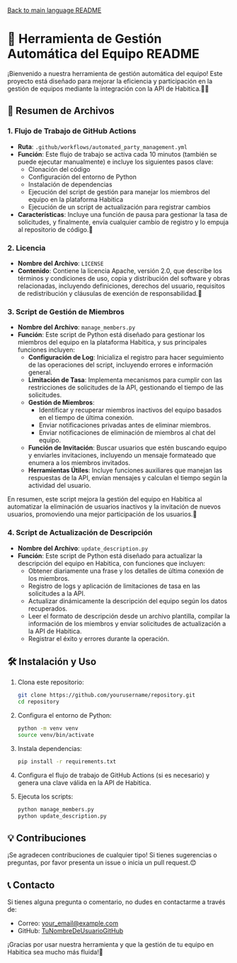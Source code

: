 [Back to main language README](README.md)

# 🥳 Herramienta de Gestión Automática del Equipo README

¡Bienvenido a nuestra herramienta de gestión automática del equipo! Este proyecto está diseñado para mejorar la eficiencia y participación en la gestión de equipos mediante la integración con la API de Habitica.💼✨

## 📁 Resumen de Archivos

### 1. Flujo de Trabajo de GitHub Actions
- **Ruta**: `.github/workflows/automated_party_management.yml`
- **Función**: Este flujo de trabajo se activa cada 10 minutos (también se puede ejecutar manualmente) e incluye los siguientes pasos clave:
  - Clonación del código
  - Configuración del entorno de Python
  - Instalación de dependencias
  - Ejecución del script de gestión para manejar los miembros del equipo en la plataforma Habitica
  - Ejecución de un script de actualización para registrar cambios
- **Características**: Incluye una función de pausa para gestionar la tasa de solicitudes, y finalmente, envía cualquier cambio de registro y lo empuja al repositorio de código.🔄

### 2. Licencia
- **Nombre del Archivo**: `LICENSE`
- **Contenido**: Contiene la licencia Apache, versión 2.0, que describe los términos y condiciones de uso, copia y distribución del software y obras relacionadas, incluyendo definiciones, derechos del usuario, requisitos de redistribución y cláusulas de exención de responsabilidad.📜

### 3. Script de Gestión de Miembros
- **Nombre del Archivo**: `manage_members.py`
- **Función**: Este script de Python está diseñado para gestionar los miembros del equipo en la plataforma Habitica, y sus principales funciones incluyen:
  - **Configuración de Log**: Inicializa el registro para hacer seguimiento de las operaciones del script, incluyendo errores e información general.
  - **Limitación de Tasa**: Implementa mecanismos para cumplir con las restricciones de solicitudes de la API, gestionando el tiempo de las solicitudes.
  - **Gestión de Miembros**:
    - Identificar y recuperar miembros inactivos del equipo basados en el tiempo de última conexión.
    - Enviar notificaciones privadas antes de eliminar miembros.
    - Enviar notificaciones de eliminación de miembros al chat del equipo.
  - **Función de Invitación**: Buscar usuarios que estén buscando equipo y enviarles invitaciones, incluyendo un mensaje formateado que enumera a los miembros invitados.
  - **Herramientas Útiles**: Incluye funciones auxiliares que manejan las respuestas de la API, envían mensajes y calculan el tiempo según la actividad del usuario.

En resumen, este script mejora la gestión del equipo en Habitica al automatizar la eliminación de usuarios inactivos y la invitación de nuevos usuarios, promoviendo una mejor participación de los usuarios.🎉

### 4. Script de Actualización de Descripción
- **Nombre del Archivo**: `update_description.py`
- **Función**: Este script de Python está diseñado para actualizar la descripción del equipo en Habitica, con funciones que incluyen:
  - Obtener diariamente una frase y los detalles de última conexión de los miembros.
  - Registro de logs y aplicación de limitaciones de tasa en las solicitudes a la API.
  - Actualizar dinámicamente la descripción del equipo según los datos recuperados.
  - Leer el formato de descripción desde un archivo plantilla, compilar la información de los miembros y enviar solicitudes de actualización a la API de Habitica.
  - Registrar el éxito y errores durante la operación.

## 🛠️ Instalación y Uso

1. Clona este repositorio:
   ```bash
   git clone https://github.com/yourusername/repository.git
   cd repository
   ```

2. Configura el entorno de Python:
   ```bash
   python -m venv venv
   source venv/bin/activate
   ```

3. Instala dependencias:
   ```bash
   pip install -r requirements.txt
   ```

4. Configura el flujo de trabajo de GitHub Actions (si es necesario) y genera una clave válida en la API de Habitica.

5. Ejecuta los scripts:
   ```bash
   python manage_members.py
   python update_description.py
   ```

## 💡 Contribuciones

¡Se agradecen contribuciones de cualquier tipo! Si tienes sugerencias o preguntas, por favor presenta un issue o inicia un pull request.😊

## 📞 Contacto

Si tienes alguna pregunta o comentario, no dudes en contactarme a través de:
- Correo: your_email@example.com
- GitHub: [TuNombreDeUsuarioGitHub](https://github.com/yourusername)

¡Gracias por usar nuestra herramienta y que la gestión de tu equipo en Habitica sea mucho más fluida!🎊